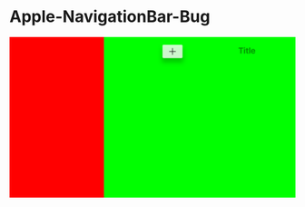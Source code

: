 # Apple-NavigationBar-Bug

![Screenshot](https://github.com/mariohahn/Apple-Radar-15485624/blob/master/BugImage.png?raw=true)
